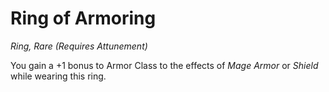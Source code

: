 # Ring of Armoring
*Ring, Rare (Requires Attunement)*

You gain a +1 bonus to Armor Class to the effects of *Mage Armor* or *Shield* while wearing this ring.
